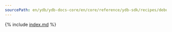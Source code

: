 ```yaml
---
sourcePath: en/ydb/ydb-docs-core/en/core/reference/ydb-sdk/recipes/debug/jaeger.md
---
```


{% include [index.md](_includes/jaeger.md) %}

